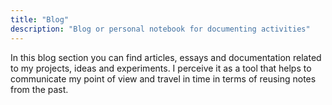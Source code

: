 ```yaml
---
title: "Blog"
description: "Blog or personal notebook for documenting activities"
---
```


In this blog section you can find articles, essays and documentation related to my projects, ideas and experiments. I perceive it as a tool that helps to communicate my point of view and travel in time in terms of reusing notes from the past.  
